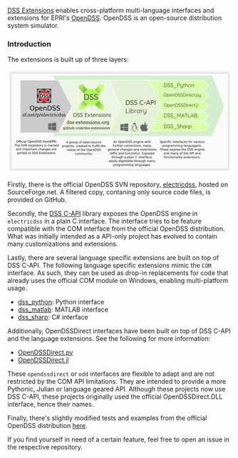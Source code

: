[DSS Extensions](https://github.com/dss-extensions) enables cross-platform multi-language interfaces and extensions for EPRI's [OpenDSS](http://smartgrid.epri.com/SimulationTool.aspx).
OpenDSS is an open-source distribution system simulator.

### Introduction

The extensions is built up of three layers:

![](https://raw.githubusercontent.com/dss-extensions/dss_capi/master/docs/images/repomap.png)

Firstly, there is the official OpenDSS SVN repository, [electricdss](https://sourceforge.net/p/electricdss/code/HEAD/tree/), hosted on SourceForge.net. A filtered copy, contaning only source code files, is provided on GitHub.

Secondly, the [DSS C-API](https://github.com/dss-extensions/dss_capi) library exposes the OpenDSS engine in `electricdss` in a plain C interface.
The interface tries to be feature compatible with the COM interface from the official OpenDSS distribution. What was initially intended as a API-only project has evolved to contain many customizations and extensions.

Lastly, there are several language specific extensions are built on top of DSS C-API.
The following language specific extensions mimic the `COM` interface. As such, they can be used as drop-in replacements for code that already uses the official COM module on Windows, enabling multi-platform usage.

- [dss_python](https://github.com/dss-extensions/dss_python): Python interface
- [dss_matlab](https://github.com/dss-extensions/dss_matlab): MATLAB interface
- [dss_sharp](https://github.com/dss-extensions/dss_sharp): C# interface

Additionally, OpenDSSDirect interfaces have been built on top of DSS C-API and the language extensions.
See the following for more information:

- [OpenDSSDirect.py](https://github.com/dss-extensions/OpenDSSDirect.py)
- [OpenDSSDirect.jl](https://github.com/dss-extensions/OpenDSSDirect.jl)

These `opendssdirect` or `odd` interfaces are flexible to adapt and are not restricted by the COM API limitations.
They are intended to provide a more Pythonic, Julian or language geared API. Although these projects now use DSS C-API, these projects originally used the official OpenDSSDirect.DLL interface, hence their names.

Finally, there's slightly modified tests and examples from the official OpenDSS distribution [here](https://github.com/dss-extensions/electricdss-tst).

If you find yourself in need of a certain feature, feel free to open an issue in the respective repository.


